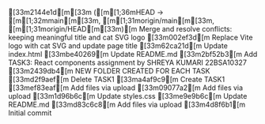 [33m2144e1d[m[33m ([m[1;36mHEAD -> [m[1;32mmain[m[33m, [m[1;31morigin/main[m[33m, [m[1;31morigin/HEAD[m[33m)[m Merge and resolve conflicts: keeping meaningful title and cat SVG logo
[33m002ef3d[m Replace Vite logo with cat SVG and update page title
[33m62ca21d[m Update index.html
[33mbe40269[m Update README.md
[33m2bf52b3[m Add TASK3: React components assignment by SHREYA KUMARI 22BSA10327
[33m2439db4[m NEW FOLDER CREATED FOR EACH TASK
[33md2f9aef[m Delete TASK1
[33ma4af9c9[m Create TASK1
[33mef83eaf[m Add files via upload
[33m09077a2[m Add files via upload
[33m1d96b6c[m Update styles.css
[33me9e9b6c[m Update README.md
[33md83c6c8[m Add files via upload
[33m4d8f6b1[m Initial commit
